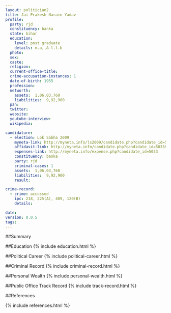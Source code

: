 ```yaml
---
layout: politician2
title: Jai Prakesh Narain Yadav
profile: 
  party: rjd
  constituency: banka
  state: bihar
  education: 
    level: post graduate
    details: m.a,,& l.l.b
  photo: 
  sex: 
  caste: 
  religion: 
  current-office-title: 
  crime-accusation-instances: 1
  date-of-birth: 1955
  profession: 
  networth: 
    assets:  1,06,03,760
    liabilities:  9,92,900
  pan: 
  twitter: 
  website: 
  youtube-interview: 
  wikipedia: 

candidature: 
  - election: Lok Sabha 2009
    myneta-link: http://myneta.info/ls2009/candidate.php?candidate_id=5033
    affidavit-link: http://myneta.info/candidate.php?candidate_id=5033&scan=original
    expenses-link: http://myneta.info/expense.php?candidate_id=5033
    constituency: banka 
    party: rjd
    criminal-cases: 1
    assets:  1,06,03,760
    liabilities:  9,92,900
    result:  

crime-record: 
  - crime: accussed
    ipc: 218, 225(A), 409, 120(B)
    details:    

date: 
version: 0.0.5
tags: 
---
```

##Summary


##Education
{% include education.html %}


##Political Career
{% include political-career.html %}


##Criminal Record
{% include criminal-record.html %}


##Personal Wealth
{% include personal-wealth.html %}


##Public Office Track Record
{% include track-record.html %}


##References


{% include references.html %}